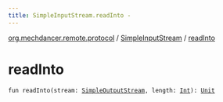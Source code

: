 ```yaml
---
title: SimpleInputStream.readInto - 
---
```


[org.mechdancer.remote.protocol](../index.html) / [SimpleInputStream](index.html) / [readInto](./read-into.html)

# readInto

`fun readInto(stream: `[`SimpleOutputStream`](../-simple-output-stream/index.html)`, length: `[`Int`](https://kotlinlang.org/api/latest/jvm/stdlib/kotlin/-int/index.html)`): `[`Unit`](https://kotlinlang.org/api/latest/jvm/stdlib/kotlin/-unit/index.html)